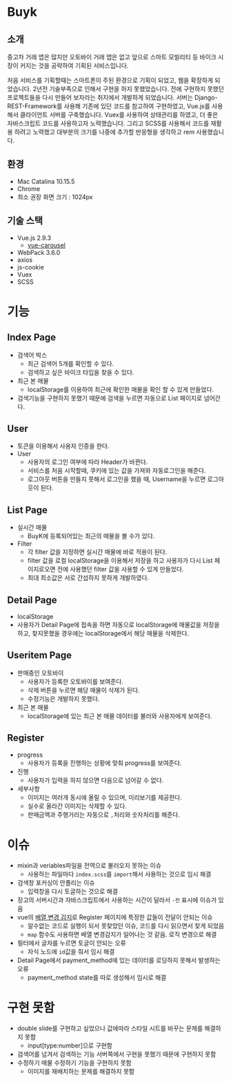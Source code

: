 # Buyk

## 소개

중고차 거래 앱은 많지만 오토바이 거래 앱은 없고 앞으로 스마트 모빌리티 등 바이크 시장이 커지는 것을 공략하여 기획된 서비스입니다. 

처음 서비스를 기획할때는 스마트폰이 주된 환경으로 기획이 되었고, 웹을 확장하게 되었습니다. 2년전 기술부족으로 인해서 구현을 하지 못했었습니다. 전에 구현하지 못했던 프로젝트들을 다시 만들어 보자라는 취지에서 개발하게 되었습니다. 서버는 Django-REST-Framework를 사용해 기존에 있던 코드를 참고하여 구현하였고, Vue.js를 사용해서 클라이언트 서버를 구축했습니다. Vuex를 사용하여 상태관리를 하였고, 더 좋은 자바스크립트 코드를 사용하고자 노력했습니다. 그리고 SCSS를 사용해서 코드를 재활용 하려고 노력했고 대부분의 크기를 나중에 추가할 반응형을 생각하고 rem 사용했습니다.

## 환경

- Mac Catalina 10.15.5
- Chrome 
- 최소 권장 화면 크기 : 1024px

## 기술 스택
- Vue.js 2.9.3
  - [vue-carousel](https://github.com/SSENSE/vue-carousel)
- WebPack 3.6.0
- axios
- js-cookie
- Vuex
- SCSS

# 기능

## Index Page

- 검색어 박스
  - 최근 검색어 5개를 확인할 수 있다.
  - 검색하고 싶은 바이크 타입을 찾을 수 있다.
- 최근 본 매물
  - localStorage를 이용하여 최근에 확인한 매물을 확인 할 수 있게 만들었다.
- 검색기능을 구현하지 못했기 때문에 검색을 누르면 자동으로 List 페이지로 넘어간다.

## User

- 토큰을 이용해서 사용자 인증을 한다.
- User
  - 사용자의 로그인 여부에 따라 Header가 바뀐다.
  - 서비스를 처음 시작할때, 쿠키에 있는 값을 가져와 자동로그인을 해준다.
  - 로그아웃 버튼을 만들지 못해서 로그인을 했을 때, Username을 누르면 로그아웃이 된다.

## List Page

- 실시간 매물
  - BuyK에 등록되어있는 최근의 매물을 볼 수가 있다.
- Filter
  - 각 filter 값을 지정하면 실시간 매물에 바로 적용이 된다.
  - filter 값을 로컬 localStorage을 이용해서 저장을 하고 사용자가 다시 List 페이지로오면 전에 사용했던 filter 값을 사용할 수 있게 만들었다.
  - 최대 최소값은 서로 간섭하지 못하게 개발하였다.

## Detail Page

-  localStorage
  - 사용자가 Detail Page에 접속을 하면 자동으로 localStorage에 매물값을 저장을 하고, 찾지못했을 경우에는 localStorage에서 해당 매물을 삭제한다.

## Useritem Page

- 판매중인 오토바이
  - 사용자가 등록한 오토바이를 보여준다.
  - 삭제 버튼을 누르면 해당 매물이 삭제가 된다.
  - 수정기능은 개발하지 못했다.
- 최근 본 매물
  - localStorage에 있는 최근 본 매물 데이터를 불러와 사용자에게 보여준다.

## Register

- progress
  - 사용자가 등록을 진행하는 상황에 맞춰 progress를 보여준다.
- 진행
  - 사용자가 입력을 하지 않으면 다음으로 넘어갈 수 없다.
- 세부사항
  - 이미지는 여러개 동시에 올릴 수 있으며, 미리보기를 제공한다.
  - 실수로 올라간 이미지는 삭제할 수 있다.
  - 판매금액과 주행거리는 자동으로 `,`처리와 숫자처리를 해준다.

# 이슈
- mixin과 veriables파일을 전역으로 불러오지 못하는 이슈
  - 사용하는 파일마다 `index.scss`를 `import`해서 사용하는 것으로 임시 해결
- 검색창 포커싱이 안풀리는 이슈
  - 입력창을 다시 토글하는 것으로 해결
- 장고의 서버시간과 자바스크립트에서 사용하는 시간이 달라서 `-전` 표시에 이슈가 있음
- vue의 [배열 변경 감지](https://kr.vuejs.org/v2/guide/list.html#%EA%B0%9D%EC%B2%B4-%EB%B3%80%EA%B2%BD-%EA%B0%90%EC%A7%80%EC%97%90-%EA%B4%80%ED%95%9C-%EC%A3%BC%EC%9D%98%EC%82%AC%ED%95%AD)로 Register 페이지에 특정한 값들이 전달이 안되는 이슈
  - 알수없는 코드로 실행이 되서 못찾았던 이슈, 코드를 다시 읽으면서 찾게 되었음
  - `map` 함수도 사용하면 배열 변경감지가 일어나는 것 같음. 로직 변경으로 해결
- 필터에서 글자를 누르면 토글이 안되는 오류
  - 자식 노드에 `id`값을 줘서 임시 해결
- Detail Page에서 payment_method에 있는 데이터를 로딩하지 못해서 발생하는 오류
  - payment_method state를 따로 생성해서 임시로 해결

# 구현 못함
- double slide를 구현하고 싶었으나 값에따라 스타일 시트를 바꾸는 문제를 해결하지 못함
  - input[type:number]으로 구현함
- 검색어를 넘겨서 검색하는 기능 서버쪽에서 구현을 못했기 때문에 구현하지 못함
- 수정하기 매물 수정하기 기능을 구현하지 못함
  - 이미지를 재배치하는 문제를 해결하지 못함

